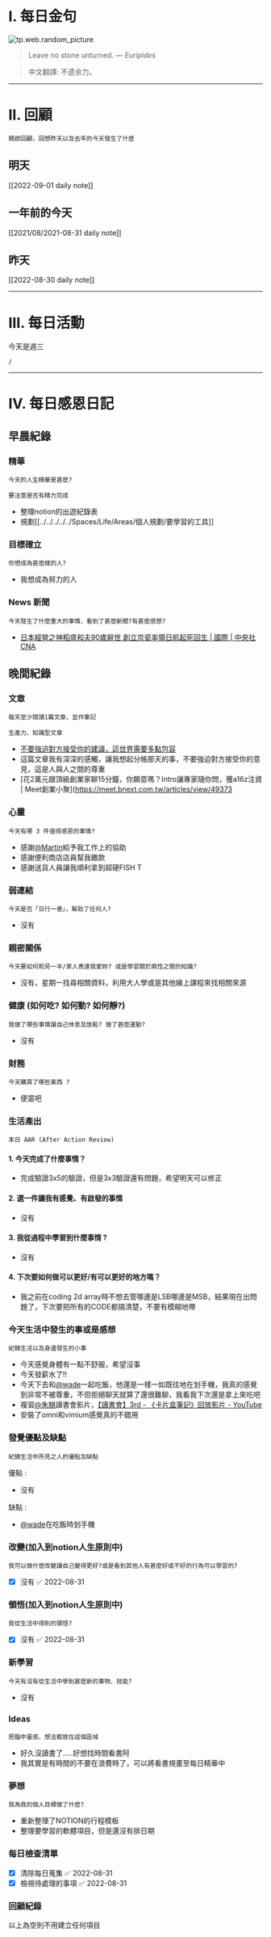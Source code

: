 # I. 每日金句
![tp.web.random_picture](https://images.unsplash.com/photo-1659983732529-f60217f771d1?crop=entropy&cs=tinysrgb&fit=crop&fm=jpg&h=1080&ixid=MnwxfDB8MXxyYW5kb218MHx8fHx8fHx8MTY2MTkwMzU2NQ&ixlib=rb-1.2.1&q=80&w=1920) <br>
> Leave no stone unturned.
> — <cite>Euripides</cite>

>中文翻譯:
>不遗余力。
---

# II. 回顧
```note-brown
開啟回顧，回想昨天以及去年的今天發生了什麼
```

## 明天
[[2022-09-01 daily note]]

## 一年前的今天
[[2021/08/2021-08-31 daily note]]

## 昨天
[[2022-08-30 daily note]] 


---
# III. 每日活動
今天是週三
```ActivityHistory
/

```

---
# IV. 每日感恩日記
## 早晨紀錄
### 精華
```note-brown
今天的人生精華是甚麼?
```
```note-red
要注意是否有精力完成
```
- 整理notion的出遊紀錄表
- 規劃[[../../../../../Spaces/Life/Areas/個人規劃/要學習的工具]]

### 目標確立
```note-brown
你想成為甚麼樣的人?
```
- 我想成為努力的人

### News 新聞
```note-brown
今天發生了什麼重大的事情、看到了甚麼新聞?有甚麼感想?
```
- [日本經營之神稻盛和夫90歲辭世 創立京瓷率領日航起死回生 | 國際 | 中央社 CNA](https://www.cna.com.tw/news/aopl/202208300196.aspx)

## 晚間紀錄
### 文章
```note-brown
每天至少閱讀1篇文章，並作筆記
```

```note-blue
生產力、知識型文章
```
- [不要強迫對方接受你的建議，這世界需要多點包容](../../../../../Cards/1%20人際、溝通/不要強迫對方接受你的建議，這世界需要多點包容%20%20+%20不要做自己了，你做個人吧%20-%20書本摘要.md)
- 這篇文章我有深深的感觸，讓我想起分帳那天的事，不要強迫對方接受你的意見，這是人與人之間的尊重
- [花2萬元跟頂級創業家聊15分鐘，你願意嗎？Intro讓專家隨你問，獲a16z注資 | Meet創業小聚](https://meet.bnext.com.tw/articles/view/49373

### 心靈
```note-brown
今天有哪 3 件值得感恩的事情?
```
- 感謝[@Martin](../../../../../Extras/People/@Martin.md)給予我工作上的協助
- 感謝便利商店店員幫我繳款
- 感謝送貨人員讓我順利拿到超硬FISH T

### 弱連結
```note-brown
今天是否「日行一善」，幫助了任何人?
```
- 沒有

### 親密關係
```note-brown
今天要如何和另一半/家人表達我愛妳? 或是學習關於兩性之間的知識?
```
- 沒有，星期一找尋相關資料，利用大人學或是其他線上課程來找相關來源

### 健康 (如何吃? 如何動? 如何靜?)
```note-brown
我做了哪些事情讓自己休息及放鬆? 做了甚麼運動?
```
- 沒有

### 財務
```note-brown
今天購買了哪些東西 ?
```
- 便當吧

### 生活產出
```note-brown
本日 AAR (After Action Review)
```

#### 1. 今天完成了什麼事情？ 
- 完成驗證3x5的驗證，但是3x3驗證還有問題，希望明天可以修正

#### 2. 選一件讓我有感覺、有啟發的事情 
- 沒有

#### 3. 我從過程中學習到什麼事情 ? 
- 沒有

#### 4. 下次要如何做可以更好/有可以更好的地方嗎？
- 我之前在coding 2d array時不想去管哪邊是LSB哪邊是MSB，結果現在出問題了，下次要把所有的CODE都搞清楚，不要有模糊地帶

### 今天生活中發生的事或是感想
```note-brown
紀錄生活以及身邊發生的小事
```
- 今天感覺身體有一點不舒服，希望沒事
- 今天發薪水了!!
- 今天下去和[@wade](@wade)一起吃飯，他還是一樣一如既往地在划手機，我真的感覺到非常不被尊重，不但拒絕聊天就算了還很難聊，我看我下次還是拿上來吃吧
- 複習[@朱騏](../../../../../Extras/People/@朱騏.md)讀書會影片，[【讀書會】3rd - 《卡片盒筆記》回放影片 - YouTube](https://www.youtube.com/watch?v=OjHnEAcW1V4)
- 安裝了omni和vimium感覺真的不錯用

### 發覺優點及缺點
```note-brown
紀錄生活中所見之人的優點及缺點
```
優點 : 
- 沒有

缺點 : 
- [@wade](@wade)在吃飯時划手機

### 改變(加入到notion人生原則中)
```note-brown
我可以做什麼改變讓自己變得更好?或是看到其他人有甚麼好或不好的行為可以學習的?
```
- [x] 沒有 ✅ 2022-08-31

### 領悟(加入到notion人生原則中)
```note-brown
我從生活中得到的領悟?
```
- [x] 沒有 ✅ 2022-08-31

### 新學習
```note-brown
今天有沒有從生活中學到甚麼新的事物、技能?
```
- 沒有

### Ideas
```note-brown
把腦中靈感、想法都放在這個區域
```
- 好久沒讀書了.....好想找時間看書阿
- 我其實是有時間的不要在浪費時了，可以將看書規畫至每日精華中

### 夢想
```note-brown
我為我的個人目標做了什麼?
```
- 重新整理了NOTION的行程模板
- 整理要學習的軟體項目，但是還沒有排日期

### 每日檢查清單
- [x] 清除每日蒐集 ✅ 2022-08-31
- [x] 檢視待處理的事項 ✅ 2022-08-31
 
### 回顧紀錄

以上為空則不用建立任何項目


###  
```
 
```

###  
#### 
```

```
#### 
```

```

#### 

```
2022-08-31
```

